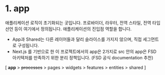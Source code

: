 # 1. app
애플리케이션 로직이 초기화되는 곳입니다. 프로바이더, 라우터, 전역 스타일, 전역 타입 선언 등이 여기에서 정의됩니다. 애플리케이션의 진입점 역할을 합니다.

* App과 Shared는 다른 레이어들과 달리 슬라이스를 가지지 않으며, 직접 세그먼트로 구성됩니다.
* Next.js 를 기반으로 한 이 프로젝트에서의 app은 2가지로 src 안의 app은 FSD 아키텍처를 만족하기 위한 분리 정책입니다. (FSD 공식 documentation 추천)

[ **app** > ~~processes~~ > pages > widgets > features > entities > shared ]